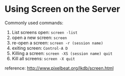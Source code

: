 # Using Screen on the Server

Commonly used commands:

1. List screens open: `screen -list` 
2. open a new screen: `screen`
3. re-open a screen: `screen -r (session name)`
4. exiting screen: `Control-A D`
5. Killing a screen: `screen -XS (session name) quit`
6. Kill all screens: `screen -X quit`

reference: http://www.pixelbeat.org/lkdb/screen.html

